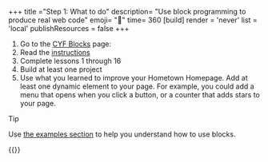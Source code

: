 +++
title ="Step 1: What to do"
description= "Use block programming to produce real web code"
emoji= "🤖"
time= 360
[build]
  render = 'never'
  list = 'local'
  publishResources = false 
+++

1. Go to the [CYF Blocks](https://blocks.codeyourfuture.io/#introduction) page:
1. Read the [instructions](https://blocks.codeyourfuture.io/#introduction)
1. Complete lessons 1 through 16
1. Build at least one project
1. Use what you learned to improve your Hometown Homepage. Add at least one dynamic element to your page. For example, you could add a menu that opens when you click a button, or a counter that adds stars to your page.

> [!TIP]
> Use [the examples section](https://blocks.codeyourfuture.io/examples#understanding_cyf_blocks_interface) to help you understand how to use blocks.

{{<blocklink
  src="https://blocks.codeyourfuture.io/#introduction"
  name="CYF Blocks"
  caption="Code Your Future">}}
